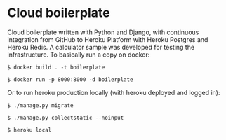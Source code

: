 # Cloud boilerplate

Cloud boilerplate written with Python and Django, with continuous integration from GitHub to Heroku Platform with Heroku Postgres and Heroku Redis. A calculator sample was developed for testing the infrastructure. To basically run a copy on docker:

``
$ docker build . -t boilerplate
``

``
$ docker run -p 8000:8000 -d boilerplate
``

Or to run heroku production locally (with heroku deployed and logged in):

``
$ ./manage.py migrate
``

``
$ ./manage.py collectstatic --noinput
``

``
$ heroku local
``